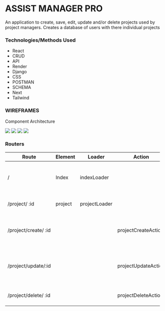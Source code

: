 # ASSIST MANAGER PRO 
An application to create, save, edit, update and/or delete projects used by project managers. Creates a database of users with there individual projects

### Technologies/Methods Used
- React
- CRUD
- API
- Render
- Django
- CSS
- POSTMAN
- SCHEMA
- Next 
- Tailwind

### WIREFRAMES

Component Architecture

<img src="https://i.imgur.com/yzRJlEt.png">
<img src="https://i.imgur.com/Ol6scgq.jpg">
<img src="https://i.imgur.com/T8tbZ5k.png">
<img src="https://i.imgur.com/IK10t6D.png">


### Routers

|Route | Element | Loader | Action | Summary |
|---------|-------------|----------|-----------|--------------|
| / | Index | indexLoader | | Display lists of projects with user name and title |
| /project/ :id | project| projectLoader | | Display the selected project|
| /project/create/ :id | | | projectCreateAction | creates a new project page with project information |
| /project/update/:id | | | projectUpdateAction | updates a pre-existing project with new/altered data |
| /project/delete/ :id | | | projectDeleteAction | deletes a previous project |
